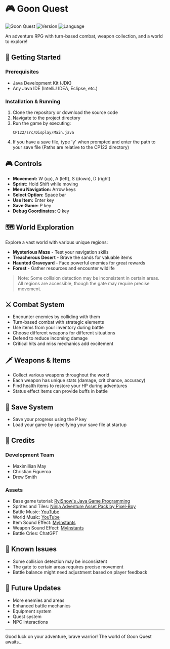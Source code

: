 # 🎮 Goon Quest

![Goon Quest](https://img.shields.io/badge/Game-Goon%20Quest-darkred)
![Version](https://img.shields.io/badge/Version-1.0-blue)
![Language](https://img.shields.io/badge/Language-Java-orange)

An adventure RPG with turn-based combat, weapon collection, and a world to explore!

## 🚀 Getting Started

### Prerequisites
- Java Development Kit (JDK)
- Any Java IDE (IntelliJ IDEA, Eclipse, etc.)

### Installation & Running
1. Clone the repository or download the source code
2. Navigate to the project directory
3. Run the game by executing:
   ```
   CP122/src/Display/Main.java
   ```
4. If you have a save file, type 'y' when prompted and enter the path to your save file
   (Paths are relative to the CP122 directory)

## 🎮 Controls

- **Movement:** W (up), A (left), S (down), D (right)
- **Sprint:** Hold Shift while moving
- **Menu Navigation:** Arrow keys
- **Select Option:** Space bar
- **Use Item:** Enter key
- **Save Game:** P key
- **Debug Coordinates:** Q key

## 🗺️ World Exploration

Explore a vast world with various unique regions:
- **Mysterious Maze** - Test your navigation skills
- **Treacherous Desert** - Brave the sands for valuable items
- **Haunted Graveyard** - Face powerful enemies for great rewards
- **Forest** - Gather resources and encounter wildlife

> Note: Some collision detection may be inconsistent in certain areas. All regions are accessible, though the gate may require precise movement.

## ⚔️ Combat System

- Encounter enemies by colliding with them
- Turn-based combat with strategic elements
- Use items from your inventory during battle
- Choose different weapons for different situations
- Defend to reduce incoming damage
- Critical hits and miss mechanics add excitement

## 🗡️ Weapons & Items

- Collect various weapons throughout the world
- Each weapon has unique stats (damage, crit chance, accuracy)
- Find health items to restore your HP during adventures
- Status effect items can provide buffs in battle

## 💾 Save System

- Save your progress using the P key
- Load your game by specifying your save file at startup

## 🎵 Credits

### Development Team
- Maximillian May
- Christian Figueroa
- Drew Smith

### Assets
- Base game tutorial: [RyiSnow's Java Game Programming](https://www.youtube.com/watch?v=om59cwR7psI&list=PL_QPQmz5C6WUF-pOQDsbsKbaBZqXj4qSq)
- Sprites and Tiles: [Ninja Adventure Asset Pack by Pixel-Boy](https://pixel-boy.itch.io/ninja-adventure-asset-pack)
- Battle Music: [YouTube](https://www.youtube.com/watch?v=af9pTcq5uSo)
- World Music: [YouTube](https://www.youtube.com/watch?v=g7M2E8AMLZ8)
- Item Sound Effect: [MyInstants](https://www.myinstants.com/en/instant/got-a-item-botw-80603/)
- Weapon Sound Effect: [MyInstants](https://www.myinstants.com/en/instant/zelda-item-get/)
- Battle Cries: ChatGPT

## 🐛 Known Issues

- Some collision detection may be inconsistent
- The gate to certain areas requires precise movement
- Battle balance might need adjustment based on player feedback

## 🔮 Future Updates

- More enemies and areas
- Enhanced battle mechanics
- Equipment system
- Quest system
- NPC interactions

---

Good luck on your adventure, brave warrior! The world of Goon Quest awaits...
